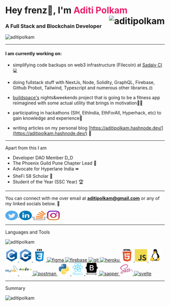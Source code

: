 <h1>
    Hey frenz👋, I'm <span style="color:#ea1f6a;">Aditi Polkam</span>
    <span style="float:right">
        <img src="https://komarev.com/ghpvc/?username=aditipolkam&color=ea1f6a&style=flat" alt="aditipolkam" />
    </span> 
</h1>
<h3>A Full Stack and Blockchain Developer</h3>

<img src="https://github-readme-streak-stats.herokuapp.com/?user=aditipolkam&theme=monokai" alt="aditipolkam" />

---
<h4>I am currently working on:</h4>

- simplifying code backups on web3 infrastructure (Filecoin) at [Sadaiv CI](https://sadaiv.io/) 💻

- doing fullstack stuff with NextJs, Node, Solidity, GraphQL, Firebase, Github Probot, Tailwind, Typescript and numerous other libraries.⚖️

- [buildspace's](https://buildspace.so) nights&weekends project that is going to be a fitness app reimagined with some actual utility that brings in motivation🏃‍♀️

- participating in hackathons (SIH, EthIndia, EthForAll, Hyperhack, etc) to gain knowledge and experience💫

- writing articles on my personal blog [https://aditipolkam.hashnode.dev/](https://aditipolkam.hashnode.dev/) 📝

---

Apart from this I am 
- Developer DAO Member D_D
- The Phoenix Guild Pune Chapter Lead 🌷
- Advocate for Hyperlane India ⏩
- SheFi S8 Scholar 💫
- Student of the Year (SSC Year) 🏆

---

You can connect with me over email at **aditipolkam@gmail.com** or any of my linked socials below. 📩

<p>

<a href="https://twitter.com/aditipolkam" target="blank">
    <img align="center" src="svgs/twitter.svg" alt="aditipolkam" height="30" width="40" />
</a>

<a href="https://linkedin.com/in/aditipolkam" target="blank">
    <img align="center" src="svgs/linkedin.svg" alt="aditipolkam" height="30" width="40" />
</a>

<a href="https://stackoverflow.com/users/17561805/aditi-polkam" target="blank">
    <img align="center" src="svgs/stackoverflow.svg" alt="aditi-polkam" height="30" width="40" />
</a>


<a href="https://instagram.com/aditipolkam" target="blank">
    <img align="center" src="svgs/instagram.svg" alt="aditipolkam" height="30" width="40" />
</a>

</p>
<hr />

Languages and Tools

<img src="https://github-readme-stats.vercel.app/api/top-langs?username=aditipolkam&show_icons=true&theme=monokai&locale=en&layout=compact" alt="aditipolkam" />

<p align="left">

<a href="https://www.cprogramming.com/" target="_blank"> 
    <img src="https://raw.githubusercontent.com/devicons/devicon/master/icons/c/c-original.svg" alt="c" width="40" height="40"/> 
</a>

<a href="https://www.w3schools.com/cpp/" target="_blank"> 
    <img src="https://raw.githubusercontent.com/devicons/devicon/master/icons/cplusplus/cplusplus-original.svg" alt="cplusplus" width="40" height="40"/> 
</a>

<a href="https://www.w3schools.com/css/" target="_blank"> 
    <img src="https://raw.githubusercontent.com/devicons/devicon/master/icons/css3/css3-original-wordmark.svg" alt="css3" width="40" height="40"/> 
</a>


<a href="https://www.figma.com/" target="_blank"> 
    <img src="https://www.vectorlogo.zone/logos/figma/figma-icon.svg" alt="figma" width="40" height="40"/> 
</a>

<a href="https://firebase.google.com/" target="_blank"> 
    <img src="https://www.vectorlogo.zone/logos/firebase/firebase-icon.svg" alt="firebase" width="40" height="40"/> 
</a>


<a href="https://git-scm.com/" target="_blank"> 
    <img src="https://www.vectorlogo.zone/logos/git-scm/git-scm-icon.svg" alt="git" width="40" height="40"/> 
</a>

<a href="https://heroku.com" target="_blank"> 
    <img src="https://www.vectorlogo.zone/logos/heroku/heroku-icon.svg" alt="heroku" width="40" height="40"/> 
</a>

<a href="https://www.w3.org/html/" target="_blank"> 
    <img src="https://raw.githubusercontent.com/devicons/devicon/master/icons/html5/html5-original-wordmark.svg" alt="html5" width="40" height="40"/> 
</a>


<a href="https://developer.mozilla.org/en-US/docs/Web/JavaScript" target="_blank"> 
    <img src="https://raw.githubusercontent.com/devicons/devicon/master/icons/javascript/javascript-original.svg" alt="javascript" width="40" height="40"/> 
</a>


<a href="https://www.linux.org/" target="_blank"> 
    <img src="https://raw.githubusercontent.com/devicons/devicon/master/icons/linux/linux-original.svg" alt="linux" width="40" height="40"/> 
</a>

<a href="https://www.mysql.com/" target="_blank"> 
    <img src="https://raw.githubusercontent.com/devicons/devicon/master/icons/mysql/mysql-original-wordmark.svg" alt="mysql" width="40" height="40"/> 
</a>

<a href="https://nodejs.org" target="_blank"> 
    <img src="https://raw.githubusercontent.com/devicons/devicon/master/icons/nodejs/nodejs-original-wordmark.svg" alt="nodejs" width="40" height="40"/> 
</a>

<a href="https://postman.com" target="_blank"> 
    <img src="https://www.vectorlogo.zone/logos/getpostman/getpostman-icon.svg" alt="postman" width="40" height="40"/> 
</a>

<a href="https://www.python.org" target="_blank"> 
    <img src="https://raw.githubusercontent.com/devicons/devicon/master/icons/python/python-original.svg" alt="python" width="40" height="40"/> 
</a>

<a href="https://reactjs.org/" target="_blank"> 
    <img src="https://raw.githubusercontent.com/devicons/devicon/master/icons/react/react-original-wordmark.svg" alt="react" width="40" height="40"/> 
</a>

<a href="https://getbootstrap.com" target="_blank"> 
    <img src="https://raw.githubusercontent.com/devicons/devicon/master/icons/bootstrap/bootstrap-plain-wordmark.svg" alt="bootstrap" width="40" height="40"/> 
</a>


<a href="https://sapper.svelte.dev/" target="_blank"> 
    <img src="https://raw.githubusercontent.com/bestofjs/bestofjs-webui/master/public/logos/sapper.svg" alt="sapper" width="40" height="40"/> 
</a>

<a href="https://sass-lang.com" target="_blank"> 
    <img src="https://raw.githubusercontent.com/devicons/devicon/master/icons/sass/sass-original.svg" alt="sass" width="40" height="40"/> 
</a>

<a href="https://svelte.dev" target="_blank"> 
    <img src="https://upload.wikimedia.org/wikipedia/commons/1/1b/Svelte_Logo.svg" alt="svelte" width="40" height="40"/> 
</a>
</p>
<hr />

Summary

<img src="https://github-readme-stats.vercel.app/api?username=aditipolkam&theme=monokai&show_icons=true&locale=en" alt="aditipolkam" />




